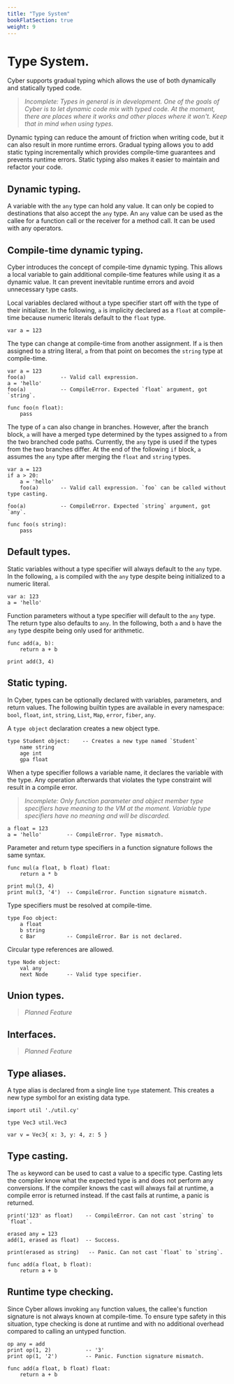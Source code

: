 ```yaml
---
title: "Type System"
bookFlatSection: true
weight: 9
---
```


# Type System.
Cyber supports gradual typing which allows the use of both dynamically and statically typed code.
> _Incomplete: Types in general is in development. One of the goals of Cyber is to let dynamic code mix with typed code. At the moment, there are places where it works and other places where it won't. Keep that in mind when using types._

Dynamic typing can reduce the amount of friction when writing code, but it can also result in more runtime errors.
Gradual typing allows you to add static typing incrementally which provides compile-time guarantees and prevents runtime errors.
Static typing also makes it easier to maintain and refactor your code.

## Dynamic typing.
A variable with the `any` type can hold any value. It can only be copied to destinations that also accept the `any` type. An `any` value can be used as the callee for a function call or the receiver for a method call. It can be used with any operators.

## Compile-time dynamic typing.
Cyber introduces the concept of compile-time dynamic typing. This allows a local variable to gain additional compile-time features while using it as a dynamic value. It can prevent inevitable runtime errors and avoid unnecessary type casts.

Local variables declared without a type specifier start off with the type of their initializer. In the following, `a` is implicity declared as a `float` at compile-time because numeric literals default to the `float` type.
```cy
var a = 123
```

The type can change at compile-time from another assignment. 
If `a` is then assigned to a string literal, `a` from that point on becomes the `string` type at compile-time.
```cy
var a = 123
foo(a)           -- Valid call expression.
a = 'hello'
foo(a)           -- CompileError. Expected `float` argument, got `string`.

func foo(n float):
    pass
```

The type of `a` can also change in branches. However, after the branch block, `a` will have a merged type determined by the types assigned to `a` from the two branched code paths. Currently, the `any` type is used if the types from the two branches differ. At the end of the following `if` block, `a` assumes the `any` type after merging the `float` and `string` types.
```cy
var a = 123
if a > 20:
    a = 'hello'
    foo(a)       -- Valid call expression. `foo` can be called without type casting.

foo(a)           -- CompileError. Expected `string` argument, got `any`.

func foo(s string):
    pass
```

## Default types.
Static variables without a type specifier will always default to the `any` type. In the following, `a` is compiled with the `any` type despite being initialized to a numeric literal.
```cy
var a: 123
a = 'hello'
```

Function parameters without a type specifier will default to the `any` type. The return type also defaults to `any`. In the following, both `a` and `b` have the `any` type despite being only used for arithmetic. 
```cy
func add(a, b):
    return a + b

print add(3, 4) 
```

## Static typing.
In Cyber, types can be optionally declared with variables, parameters, and return values.
The following builtin types are available in every namespace: `bool`, `float`, `int`, `string`, `List`, `Map`, `error`, `fiber`, `any`.

A `type object` declaration creates a new object type.
```cy
type Student object:    -- Creates a new type named `Student`
    name string
    age int
    gpa float
```

When a type specifier follows a variable name, it declares the variable with the type. Any operation afterwards that violates the type constraint will result in a compile error.
> _Incomplete: Only function parameter and object member type specifiers have meaning to the VM at the moment. Variable type specifiers have no meaning and will be discarded._
```cy
a float = 123
a = 'hello'        -- CompileError. Type mismatch.
```

Parameter and return type specifiers in a function signature follows the same syntax.
```cy
func mul(a float, b float) float:
    return a * b

print mul(3, 4)
print mul(3, '4')  -- CompileError. Function signature mismatch.
```

Type specifiers must be resolved at compile-time.
```cy
type Foo object:
    a float
    b string
    c Bar          -- CompileError. Bar is not declared.
```

Circular type references are allowed.
```cy
type Node object:
    val any
    next Node      -- Valid type specifier.
```

## Union types.
> _Planned Feature_

## Interfaces.
> _Planned Feature_

## Type aliases.
A type alias is declared from a single line `type` statement. This creates a new type symbol for an existing data type.
```cy
import util './util.cy'

type Vec3 util.Vec3

var v = Vec3{ x: 3, y: 4, z: 5 }
```

## Type casting.
The `as` keyword can be used to cast a value to a specific type. Casting lets the compiler know what the expected type is and does not perform any conversions.
If the compiler knows the cast will always fail at runtime, a compile error is returned instead.
If the cast fails at runtime, a panic is returned.
```cy
print('123' as float)    -- CompileError. Can not cast `string` to `float`.

erased any = 123
add(1, erased as float)  -- Success.

print(erased as string)   -- Panic. Can not cast `float` to `string`.

func add(a float, b float):
    return a + b
```

## Runtime type checking.
Since Cyber allows invoking `any` function values, the callee's function signature is not always known at compile-time. To ensure type safety in this situation, type checking is done at runtime and with no additional overhead compared to calling an untyped function.
```cy
op any = add
print op(1, 2)           -- '3'
print op(1, '2')         -- Panic. Function signature mismatch.

func add(a float, b float) float:
    return a + b
```
